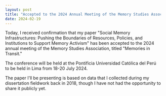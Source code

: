 ```yaml
---
layout: post
title: "Accepted to the 2024 Annual Meeting of the Memory Studies Association!"
date: 2024-02-19
---
```


Today, I received confirmation that my paper "Social Memory Infrastructures: Pushing the Boundaries of Resources, Policies, and Institutions to Support Memory Activism" has been accepted to the 2024 annual meeting of the Memory Studies Association, titled "Memories in Transit."

The conference will be held at the Pontificia Universidad Católica del Perú to be held in Lima from 18-20 July 2024.

The paper I'll be presenting is based on data that I collected during my dissertation fieldwork back in 2018, though I have not had the opportunity to share it publicly yet.
